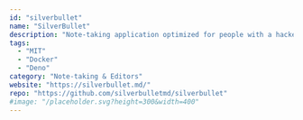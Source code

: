 ```yaml
---
id: "silverbullet"
name: "SilverBullet"
description: "Note-taking application optimized for people with a hacker mindset."
tags:
  - "MIT"
  - "Docker"
  - "Deno"
category: "Note-taking & Editors"
website: "https://silverbullet.md/"
repo: "https://github.com/silverbulletmd/silverbullet"
#image: "/placeholder.svg?height=300&width=400"
---
```


